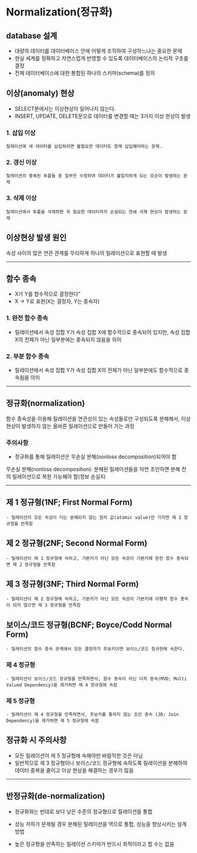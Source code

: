 # Normalization(정규화)

## database 설계

- 대량의 데이터를 데이터베이스 안에 어떻게 조직하여 구성하느냐는 중요한 문제
- 현실 세계를 정확하고 자연스럽게 반영할 수 있도록 데이터베이스의 논리적 구조를 결정
- 전체 데이터베이스에 대한 통합된 하나의 스키마(schema)를 정의

## 이상(anomaly) 현상

- SELECT문에서는 이상현상이 일어나지 않는다.
- INSERT, UPDATE, DELETE문으로 데이터를 변경할 때는 3가지 이상 현상이 발생

### 1. 삽입 이상

    릴레이션에 새 데이터를 삽입하려면 불필요한 데이터도 함께 삽입해야하는 문제.

### 2. 갱신 이상

    릴레이션의 중복된 투플들 중 일부만 수정하여 데이터가 불일치하게 되는 모순이 발생하는 문제

### 3. 삭제 이상

    릴레이션에서 투플을 삭제하면 꼭 필요한 데이터까지 손실되는 연쇄 삭제 현상이 발생하는 문제

## 이상현상 발생 원인

속성 사이의 많은 연관 관계를 무리하게 하나의 릴레이션으로 표현할 때 발생

---

## 함수 종속

- X가 Y를 함수적으로 결정한다”
- X → Y로 표현(X는 결정자, Y는 종속자)

### 1. 완전 함수 종속

- 릴레이션에서 속성 집합 Y가 속성 집합 X에 함수적으로 종속되어 있지만, 속성 집합 X의 전체가 아닌 일부분에는 종속되지 않음을 의미

### 2. 부분 함수 종속

- 릴레이션에서 속성 집합 Y가 속성 집합 X의 전체가 아닌 일부분에도 함수적으로 종속됨을 의미

---

## 정규화(normalization)

함수 종속성을 이용해 릴레이션을 연관성이 있는 속성들로만 구성되도록 분해해서, 이상 현상이 발생하지 않는 올바른 릴레이션으로 만들어 가는 과정

### 주의사항

- 정규화를 통해 릴레이션은 무손실 분해(nonloss decomposition)되어야 함

무손실 분해(nonloss decomposition): 분해된 릴레이션들을 자연 조인하면 분해 전의 릴레이션으로 복원 가능해야 함(정보 손실X)

---

## 제 1 정규형(1NF; First Normal Form)

    - 릴레이션의 모든 속성이 더는 분해되지 않는 원자 값(atomic value)만 가지면 제 1 정규형을 만족함

## 제 2 정규형(2NF; Second Normal Form)

    - 릴레이션이 제 1 정규형에 속하고, 기본키가 아닌 모든 속성이 기본키에 완전 함수 종속되면 제 2 정규형을 만족함

## 제 3 정규형(3NF; Third Normal Form)

    - 릴레이션이 제 2 정규형에 속하고, 기본키가 아닌 모든 속성이 기본키에 이행적 함수 종속이 되지 않으면 제 3 정규형을 만족함

## 보이스/코드 정규형(BCNF; Boyce/Codd Normal Form)

    - 릴레이션의 함수 종속 관계에서 모든 결정자가 후보키이면 보이스/코드 정규현에 속한다.

### 제 4 정규형

    - 릴레이션이 보이스/코드 정규형을 만족하면서, 함수 종속이 아닌 다치 종속(MVD; Multi Valued Dependency)을 제거하면 제 4 정규형에 속함

### 제 5 정규형

    - 릴레이션이 제 4 정규형을 만족하면서, 후보키를 통하지 않는 조인 종속 (JD; Join Dependency)을 제거하면 제 5 정규형에 속함

## 정규화 시 주의사항

- 모든 릴레이션이 제 5 정규형에 속해야만 바람직한 것은 아님
- 일반적으로 제 3 정규형이나 보이스/코드 정규형에 속하도록 릴레이션을 분해하여 데이터 중복을 줄이고 이상 현상을 해결하는 경우가 많음

---

## 반정규화(de-normalization)

- 정규화와는 반대로 보다 낮은 수준의 정규형으로 릴레이션을 통합
- 성능 저하가 문제될 경우 분해된 릴레이션을 역으로 통합, 성능을 향상시키는 설계 방법

- 높은 정규형을 만족하는 릴레이션 스키마가 반드시 최적이라고 할 수는 없음
